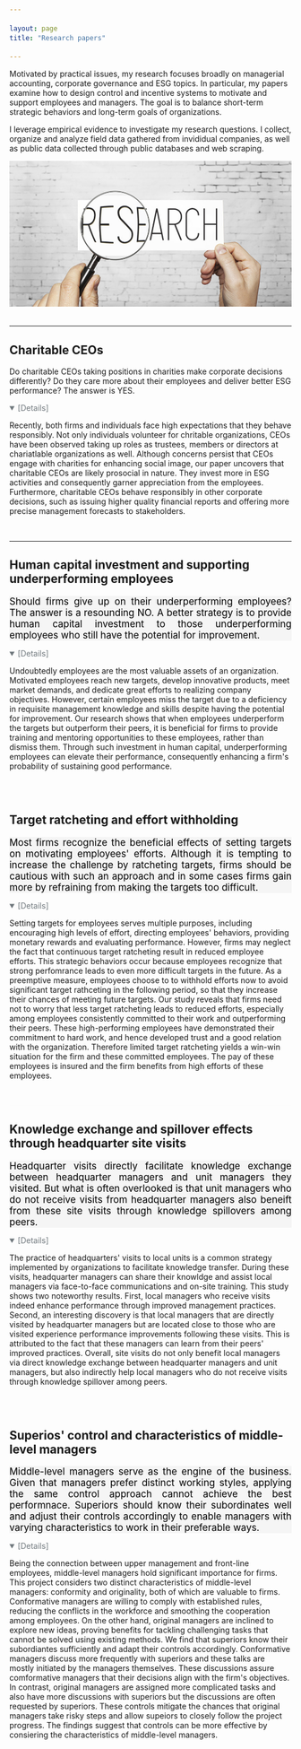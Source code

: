 ```yaml
---

layout: page
title: "Research papers"

---
```

<link rel="stylesheet" href="/assets/css/res.css"></link>

Motivated by practical issues, my research focuses broadly on managerial accounting, corporate governance and ESG topics. In particular, my papers examine how to design control and incentive systems to motivate and support employees and managers. The goal is to balance short-term strategic behaviors and long-term goals of organizations.

I leverage empirical evidence to investigate my research questions. I collect, organize and analyze field data gathered from invididual companies, as well as public data collected through public databases and web scraping. 

<div class="container">
<img class="container_img" src="/images/Research-Image.jpg">
</div>

<br>
<hr>

## Charitable CEOs
<div class="headline">Do charitable CEOs taking positions in charities make corporate decisions differently? Do they care more about their employees and deliver better ESG performance? The answer is YES. 
</div>

<p>
</p>

<details open>
    <summary style="color: #71797E">[Details]</summary>
    <p>Recently, both firms and individuals face high expectations that they behave responsibly. Not only individuals volunteer for chritable organizations, CEOs have been observed taking up roles as trustees, members or directors at chariatlable organizations as well. Although concerns persist that CEOs engage with charities for enhancing social image, our paper uncovers that charitable CEOs are likely prosocial in nature. They invest more in ESG activities and consequently garner appreciation from the employees. Furthermore, charitable CEOs behave responsibly in other corporate decisions, such as issuing higher quality financial reports and offering more precise management forecasts to stakeholders.
    </p>
</details>
<br>
<hr>

## Human capital investment and supporting underperforming employees
<div style="background-color: whitesmoke; color: black; font-size: 17px; text-align: justify">Should firms give up on their underperforming employees? The answer is a resounding NO. A better strategy is to provide human capital investment to those underperforming employees who still have the potential for improvement.
</div>

<p>
</p>

<details open>
    <summary style="color: #71797E">[Details]</summary>
    <p>Undoubtedly employees are the most valuable assets of an organization. Motivated employees reach new targets, develop innovative products, meet market demands, and dedicate great efforts to realizing company objectives. However, certain employees miss the target due to a deficiency in requisite management knowledge and skills despite having the potential for improvement. Our research shows that when employees underperform the targets but outperform their peers, it is beneficial for firms to provide training and mentoring opportunities to these employees, rather than dismiss them. Through such investment in human capital, underperforming employees can elevate their performance, consequently enhancing a firm's probability of sustaining good performance. 
    </p>
</details>
<br>
<hr style="background-color: #fcfcfc; size: 1px; opacity: .25">

## Target ratcheting and effort withholding
<div style="background-color: whitesmoke; color: black; font-size: 17px; text-align: justify"> Most firms recognize the beneficial effects of setting targets on motivating employees' efforts. Although it is tempting to increase the challenge by ratcheting targets, firms should be cautious with such an approach and in some cases firms gain more by refraining from making the targets too difficult.
</div>

<p>
</p>

<details open>
    <summary style="color: #71797E">[Details]</summary>
    <p>Setting targets for employees serves multiple purposes, including encouraging high levels of effort, directing employees' behaviors, providing monetary rewards and evaluating performance. However, firms may neglect the fact that continuous target ratcheting result in reduced employee efforts. This strategic behaviors occur because employees recognize that strong perfomrance leads to even more difficult targets in the future. As a preemptive measure, employees choose to to withhold efforts now to avoid significant target rathceting in the following period, so that they increase their chances of meeting future targets. Our study reveals that firms need not to worry that less target ratcheting leads to reduced efforts, especially among employees consistently committed to their work and outperforming their peers. These high-performing employees have demonstrated their commitment to hard work, and hence developed trust and a good relation with the organization. Therefore limited target ratcheting yields a win-win situation for the firm and these committed employees. The pay of these employees is insured and the firm benefits from high efforts of these employees.   
    </p>
</details>
<br>
<hr style="background-color: whitesmoke; size: 1px; opacity: .25">

## Knowledge exchange and spillover effects through headquarter site visits
 <div style="background-color: whitesmoke; color: black; font-size: 17px; text-align: justify"> Headquarter visits directly facilitate knowledge exchange between headquarter managers and unit managers they visited. But what is often overlooked is that unit managers who do not receive visits from headquarter managers also beneift from these site visits through knowledge spillovers among peers.
 </div>

<p>
</p>

<details open>
    <summary style="color: #71797E">[Details]</summary>
    <p>The practice of headquarters' visits to local units is a common strategy implemented by organizations to facilitate knowledge transfer. During these visits, headquarter managers can share their knowldge and assist local managers via face-to-face communications and on-site training. This study shows two noteworthy results. First, local managers who receive visits indeed enhance performance through improved management practices. Second, an interesting discovery is that local managers that are directly visited by headquarter managers but are located close to those who are visited experience performance improvements following these visits. This is attributed to the fact that these managers can learn from their peers' improved practices. Overall, site visits do not only benefit local managers via direct knowledge exchange between headquarter managers and unit managers, but also indirectly help local managers who do not receive visits through knowledge spillover among peers.  
    </p>
</details>
<br>
<hr style="background-color: whitesmoke; size: 1px; opacity: .25">

## Superios' control and characteristics of middle-level managers
 <div style="background-color: whitesmoke; color: black; font-size: 17px; text-align: justify"> Middle-level managers serve as the engine of the business. Given that managers prefer distinct working styles, applying the same control approach cannot achieve the best performnace. Superiors should know their subordinates well and adjust their controls accordingly to enable managers with varying characteristics to work in their preferable ways.
 </div>

<p>
</p>

<details open>
    <summary style="color: #71797E">[Details]</summary>
    <p>Being the connection between upper management and front-line employees, middle-level managers hold significant importance for firms. This project considers two distinct characteristics of middle-level managers: conformity and originality, both of which are valuable to firms. Conformative managers are willing to comply with established rules, reducing the conflicts in the workforce and smoothing the cooperation among employees. On the other hand, original managers are inclined to explore new ideas, proving benefits for tackling challenging tasks that cannot be solved using existing methods. We find that superiors know their subordiantes sufficiently and adapt their controls accordingly. Conformative managers discuss more frequently with superiors and these talks are mostly initiated by the managers themselves. These discussions assure comformative managers that their decisions align with the firm's objectives. In contrast, original managers are assigned more complicated tasks and also have more discussions with superiors but the discussions are often requested by superiors. These controls mitigate the chances that original managers take risky steps and allow supeiors to closely follow the project progress. The findings suggest that controls can be more effective by consiering the characteristics of middle-level managers.
    </p>
</details>
<br>

